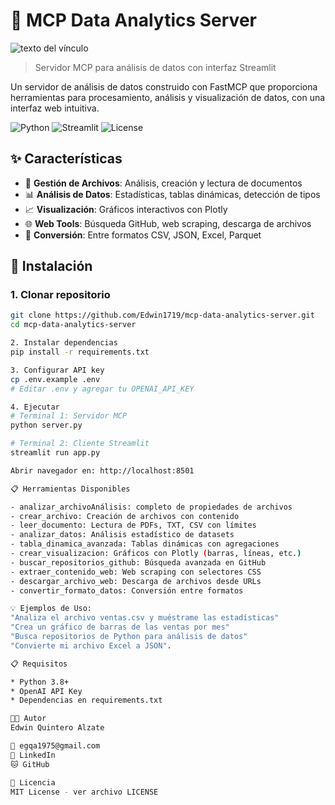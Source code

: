 # 🔧 MCP Data Analytics Server

![texto del vínculo](https://img.freepik.com/fotos-premium/retrato-ai-generando-banner-concepto-tecnologia-futura-contenido_310913-1658.jpg)

> Servidor MCP para análisis de datos con interfaz Streamlit

Un servidor de análisis de datos construido con FastMCP que proporciona herramientas para procesamiento, análisis y visualización de datos, con una interfaz web intuitiva.

![Python](https://img.shields.io/badge/Python-3.8%2B-blue.svg)
![Streamlit](https://img.shields.io/badge/Streamlit-Latest-red.svg)
![License](https://img.shields.io/badge/License-MIT-yellow.svg)

## ✨ Características

- 📁 **Gestión de Archivos**: Análisis, creación y lectura de documentos
- 📊 **Análisis de Datos**: Estadísticas, tablas dinámicas, detección de tipos
- 📈 **Visualización**: Gráficos interactivos con Plotly
- 🌐 **Web Tools**: Búsqueda GitHub, web scraping, descarga de archivos
- 🔄 **Conversión**: Entre formatos CSV, JSON, Excel, Parquet

## 🚀 Instalación

### 1. Clonar repositorio
```bash
git clone https://github.com/Edwin1719/mcp-data-analytics-server.git
cd mcp-data-analytics-server

2. Instalar dependencias
pip install -r requirements.txt

3. Configurar API key
cp .env.example .env
# Editar .env y agregar tu OPENAI_API_KEY

4. Ejecutar
# Terminal 1: Servidor MCP
python server.py

# Terminal 2: Cliente Streamlit  
streamlit run app.py

Abrir navegador en: http://localhost:8501

📋 Herramientas Disponibles

- analizar_archivoAnálisis: completo de propiedades de archivos
- crear_archivo: Creación de archivos con contenido
- leer_documento: Lectura de PDFs, TXT, CSV con límites
- analizar_datos: Análisis estadístico de datasets
- tabla_dinamica_avanzada: Tablas dinámicas con agregaciones
- crear_visualizacion: Gráficos con Plotly (barras, líneas, etc.)
- buscar_repositorios_github: Búsqueda avanzada en GitHub
- extraer_contenido_web: Web scraping con selectores CSS
- descargar_archivo_web: Descarga de archivos desde URLs
- convertir_formato_datos: Conversión entre formatos

💡 Ejemplos de Uso:
"Analiza el archivo ventas.csv y muéstrame las estadísticas"
"Crea un gráfico de barras de las ventas por mes"
"Busca repositorios de Python para análisis de datos"
"Convierte mi archivo Excel a JSON".

📋 Requisitos

* Python 3.8+
* OpenAI API Key
* Dependencias en requirements.txt

👨‍💻 Autor
Edwin Quintero Alzate

📧 egqa1975@gmail.com
🔗 LinkedIn
🐱 GitHub

📄 Licencia
MIT License - ver archivo LICENSE
